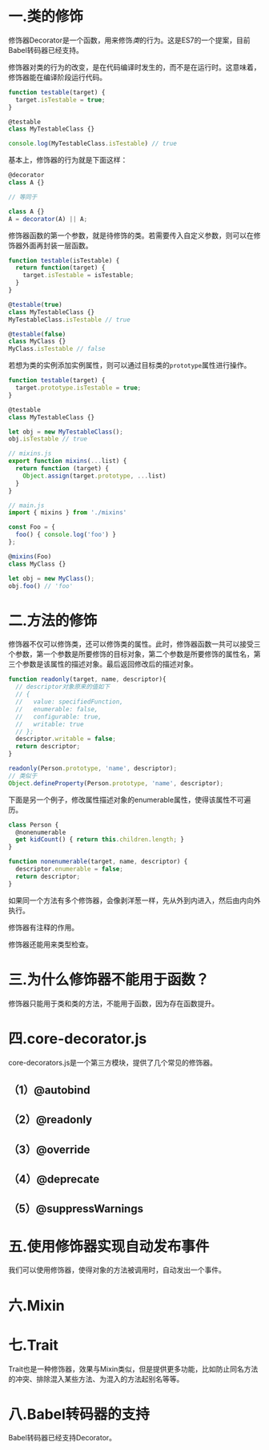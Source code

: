 # 一.类的修饰

修饰器Decorator是一个函数，用来修饰*类*的行为。这是ES7的一个提案，目前Babel转码器已经支持。

修饰器对类的行为的改变，是在代码编译时发生的，而不是在运行时。这意味着，修饰器能在编译阶段运行代码。

```javascript
function testable(target) {
  target.isTestable = true;
}

@testable
class MyTestableClass {}

console.log(MyTestableClass.isTestable) // true
```

基本上，修饰器的行为就是下面这样：

```javascript
@decorator
class A {}

// 等同于

class A {}
A = decorator(A) || A;
```

修饰器函数的第一个参数，就是待修饰的类。若需要传入自定义参数，则可以在修饰器外面再封装一层函数。

```javascript
function testable(isTestable) {
  return function(target) {
    target.isTestable = isTestable;
  }
}

@testable(true)
class MyTestableClass {}
MyTestableClass.isTestable // true

@testable(false)
class MyClass {}
MyClass.isTestable // false
```

若想为类的实例添加实例属性，则可以通过目标类的`prototype`属性进行操作。

```javascript
function testable(target) {
  target.prototype.isTestable = true;
}

@testable
class MyTestableClass {}

let obj = new MyTestableClass();
obj.isTestable // true
```

```javascript
// mixins.js
export function mixins(...list) {
  return function (target) {
    Object.assign(target.prototype, ...list)
  }
}

// main.js
import { mixins } from './mixins'

const Foo = {
  foo() { console.log('foo') }
};

@mixins(Foo)
class MyClass {}

let obj = new MyClass();
obj.foo() // 'foo'
```

# 二.方法的修饰

修饰器不仅可以修饰类，还可以修饰类的属性。此时，修饰器函数一共可以接受三个参数，第一个参数是所要修饰的目标对象，第二个参数是所要修饰的属性名，第三个参数是该属性的描述对象。最后返回修改后的描述对象。

```javascript
function readonly(target, name, descriptor){
  // descriptor对象原来的值如下
  // {
  //   value: specifiedFunction,
  //   enumerable: false,
  //   configurable: true,
  //   writable: true
  // };
  descriptor.writable = false;
  return descriptor;
}

readonly(Person.prototype, 'name', descriptor);
// 类似于
Object.defineProperty(Person.prototype, 'name', descriptor);
```

下面是另一个例子，修改属性描述对象的enumerable属性，使得该属性不可遍历。

```javascript
class Person {
  @nonenumerable
  get kidCount() { return this.children.length; }
}

function nonenumerable(target, name, descriptor) {
  descriptor.enumerable = false;
  return descriptor;
}
```

如果同一个方法有多个修饰器，会像剥洋葱一样，先从外到内进入，然后由内向外执行。

修饰器有注释的作用。

修饰器还能用来类型检查。

# 三.为什么修饰器不能用于函数？

修饰器只能用于类和类的方法，不能用于函数，因为存在函数提升。

# 四.core-decorator.js

core-decorators.js是一个第三方模块，提供了几个常见的修饰器。

## （1）@autobind

## （2）@readonly

## （3）@override

## （4）@deprecate

## （5）@suppressWarnings

# 五.使用修饰器实现自动发布事件

我们可以使用修饰器，使得对象的方法被调用时，自动发出一个事件。

# 六.Mixin

# 七.Trait

Trait也是一种修饰器，效果与Mixin类似，但是提供更多功能，比如防止同名方法的冲突、排除混入某些方法、为混入的方法起别名等等。

# 八.Babel转码器的支持

Babel转码器已经支持Decorator。

